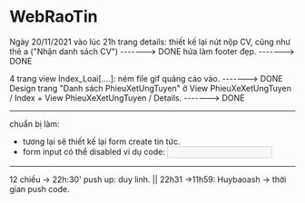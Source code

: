 # WebRaoTin
Ngày 20/11/2021 vào lúc 21h
trang details:
 thiết kế lại nút nộp CV, cũng như thẻ a ("Nhận danh sách CV") -------> DONE
 hứa làm footer đẹp. -------> DONE

4 trang view Index_Loai[....]: ném file gif quảng cáo vào. -------> DONE
Design trang "Danh sách PhieuXetUngTuyen" ở View PhieuXeXetUngTuyen / Index  + View PhieuXeXetUngTuyen / Details. -------> DONE

-------------------------------------------------------------------------------------------------------
chuẩn bị làm:
- tương lại sẽ thiết kế lại form create tin tức.
- form input có thể disabled ví dụ code:  <input type="text" id="name" name="name" disabled>
--------------------------------------------------------------------------------------------------------

12 chiều -> 22h:30' push up: duy linh. || 22h31 ->11h59: Huybaoash -> thời gian push code.





